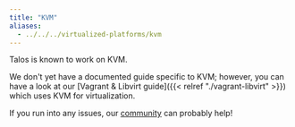 ```yaml
---
title: "KVM"
aliases: 
  - ../../../virtualized-platforms/kvm
---
```


Talos is known to work on KVM.

We don't yet have a documented guide specific to KVM; however, you can have a look at our
[Vagrant & Libvirt guide]({{< relref "./vagrant-libvirt" >}}) which uses KVM for virtualization.

If you run into any issues, our [community](https://slack.dev.talos-systems.io/) can probably help!
